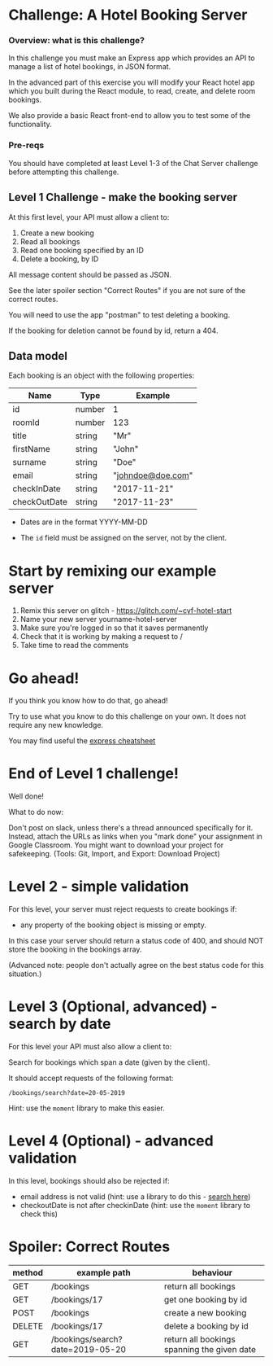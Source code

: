 # Challenge: A Hotel Booking Server

### Overview: what is this challenge?

In this challenge you must make an Express app which provides an API to manage a list of hotel bookings, in JSON format.

In the advanced part of this exercise you will modify your React hotel app which you built during the React module, to read, create, and delete room bookings.

We also provide a basic React front-end to allow you to test some of the functionality.

### Pre-reqs

You should have completed at least Level 1-3 of the Chat Server challenge before attempting this challenge.

## Level 1 Challenge - make the booking server

At this first level, your API must allow a client to:

1. Create a new booking
1. Read all bookings
1. Read one booking specified by an ID
1. Delete a booking, by ID

All message content should be passed as JSON.

See the later spoiler section "Correct Routes" if you are not sure of the correct routes.

You will need to use the app "postman" to test deleting a booking.

If the booking for deletion cannot be found by id, return a 404.

## Data model

Each booking is an object with the following properties:

| Name         | Type   | Example           |
| ------------ | ------ | ----------------- |
| id           | number | 1                 |
| roomId       | number | 123               |
| title        | string | "Mr"              |
| firstName    | string | "John"            |
| surname      | string | "Doe"             |
| email        | string | "johndoe@doe.com" |
| checkInDate  | string | "2017-11-21"      |
| checkOutDate | string | "2017-11-23"      |

- Dates are in the format YYYY-MM-DD

- The `id` field must be assigned on the server, not by the client.

# Start by remixing our example server

1. Remix this server on glitch - https://glitch.com/~cyf-hotel-start
1. Name your new server yourname-hotel-server
1. Make sure you're logged in so that it saves permanently
1. Check that it is working by making a request to /
1. Take time to read the comments

# Go ahead!

If you think you know how to do that, go ahead!

Try to use what you know to do this challenge on your own. It does not require any new knowledge.

You may find useful the [express cheatsheet](https://github.com/nbogie/express-notes/blob/master/express-cheatsheet.md)

# End of Level 1 challenge!

Well done!

What to do now:

Don't post on slack, unless there's a thread announced specifically for it.
Instead, attach the URLs as links when you "mark done" your assignment in Google Classroom.
You might want to download your project for safekeeping. (Tools: Git, Import, and Export: Download Project)

# Level 2 - simple validation

For this level, your server must reject requests to create bookings if:

- any property of the booking object is missing or empty.

In this case your server should return a status code of 400, and should NOT store the booking in the bookings array.

(Advanced note: people don't actually agree on the best status code for this situation.)

# Level 3 (Optional, advanced) - search by date

For this level your API must also allow a client to:

Search for bookings which span a date (given by the client).

It should accept requests of the following format:

`/bookings/search?date=20-05-2019`

Hint: use the `moment` library to make this easier.

# Level 4 (Optional) - advanced validation

In this level, bookings should also be rejected if:

- email address is not valid (hint: use a library to do this - [search here](https://www.npmjs.com/))
- checkoutDate is not after checkinDate (hint: use the `moment` library to check this)

# Spoiler: Correct Routes

| method | example path                     | behaviour                                   |
| ------ | -------------------------------- | ------------------------------------------- |
| GET    | /bookings                        | return all bookings                         |
| GET    | /bookings/17                     | get one booking by id                       |
| POST   | /bookings                        | create a new booking                        |
| DELETE | /bookings/17                     | delete a booking by id                      |
| GET    | /bookings/search?date=2019-05-20 | return all bookings spanning the given date |
